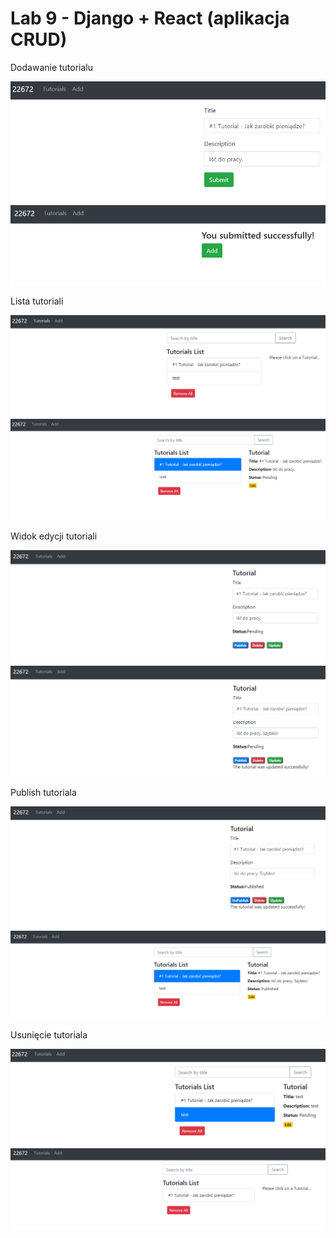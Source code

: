 # Lab 9 - Django + React (aplikacja CRUD)


Dodawanie tutorialu

![](screens/1.png)
![](screens/2.png)

Lista tutoriali

![](screens/3.png)
![](screens/4.png)

Widok edycji tutoriali

![](screens/5.png)
![](screens/6.png)

Publish tutoriala

![](screens/7.png)
![](screens/8.png)

Usunięcie tutoriala

![](screens/9.png)
![](screens/10.png)
